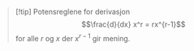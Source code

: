 > [!tip] Potensreglene for derivasjon
> $$\frac{d}{dx} x^r = rx^{r-1}$$  for alle $r$ og $x$ der $x^{r-1}$ gir mening.
>